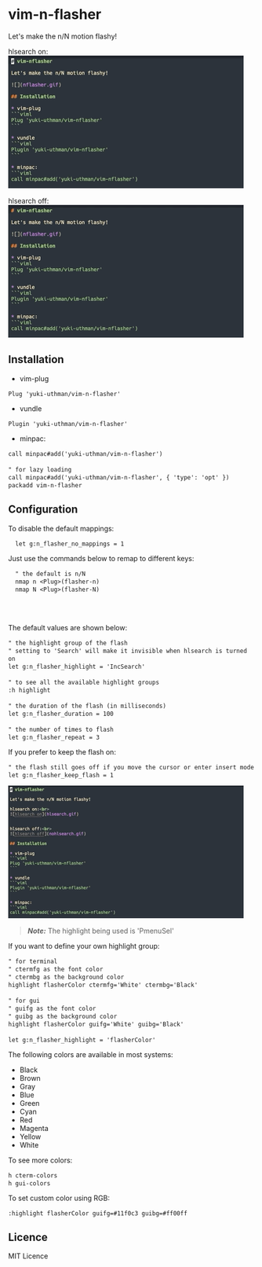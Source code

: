 # vim-n-flasher

Let's make the n/N motion flashy!

hlsearch on:<br>
![hlsearch on](hlsearch.gif)


hlsearch off:<br>
![hlsearch off](nohlsearch.gif)

## Installation

* vim-plug
```viml
Plug 'yuki-uthman/vim-n-flasher'
```

* vundle
```viml
Plugin 'yuki-uthman/vim-n-flasher'
```

* minpac:
```viml
call minpac#add('yuki-uthman/vim-n-flasher')

" for lazy loading
call minpac#add('yuki-uthman/vim-n-flasher', { 'type': 'opt' })
packadd vim-n-flasher
```

## Configuration

To disable the default mappings:
```viml
  let g:n_flasher_no_mappings = 1
```

Just use the commands below to remap to different keys:
```viml
  " the default is n/N
  nmap n <Plug>(flasher-n)
  nmap N <Plug>(flasher-N)
```
<br>
<br>


The default values are shown below:
```vimL
" the highlight group of the flash
" setting to 'Search' will make it invisible when hlsearch is turned on
let g:n_flasher_highlight = 'IncSearch'

" to see all the available highlight groups
:h highlight 

" the duration of the flash (in milliseconds)
let g:n_flasher_duration = 100

" the number of times to flash
let g:n_flasher_repeat = 3
```

If you prefer to keep the flash on:
```vimL
" the flash still goes off if you move the cursor or enter insert mode
let g:n_flasher_keep_flash = 1
```
![](keep_flash.gif)
> **_Note:_** The highlight being used is 'PmenuSel'

If you want to define your own highlight group:
```vimL
" for terminal
" ctermfg as the font color
" ctermbg as the background color
highlight flasherColor ctermfg='White' ctermbg='Black'

" for gui
" guifg as the font color
" guibg as the background color
highlight flasherColor guifg='White' guibg='Black'

let g:n_flasher_highlight = 'flasherColor'
```
The following colors are available in most systems:
  - Black
  - Brown
  - Gray
  - Blue
  - Green
  - Cyan
  - Red
  - Magenta
  - Yellow
  - White

To see more colors:
```vimL
h cterm-colors
h gui-colors
```

To set custom color using RGB:
```vimL
:highlight flasherColor guifg=#11f0c3 guibg=#ff00ff
```

## Licence

MIT Licence


